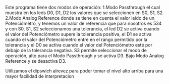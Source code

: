 

Este programa tiene dos modos de operación:  1.Modo Passthrough el cual muestra en los leds D0, D1, D2 los valores que se seleccionen en S0, S1, S2.
2.Modo Analog Reference donde se tiene en cuenta el valor leído de un Potenciómetro, y tenemos un valor de referencia que para nosotros es 534 y con S0, S1, S2 seleccionamos una tolerancia, el led D2  se activa cuando el valor del Potenciómetro supere la tolerancia positiva, el D1 se activa cuando el valor del Potenciómetro entre en el rango permitido por la tolerancia y el D0 se activa cuando el valor del Potenciómetro esté por debajo de la tolerancia negativa. 
S3 permite seleccionar el modo de operación, alto para el Modo Passthrough y se activa  D3. Bajo Modo Analog Reference  y se desactiva D3. 

Utilizamos el dipswich alrevez para poder tomar el nivel alto arriba para una mayor facilidad de interpretacion 
